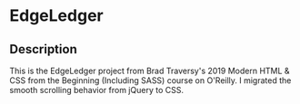# EdgeLedger

## Description

This is the EdgeLedger project from Brad Traversy's 2019 Modern HTML & CSS from the Beginning (Including SASS) course on O'Reilly. I migrated the smooth scrolling behavior from jQuery to CSS.
